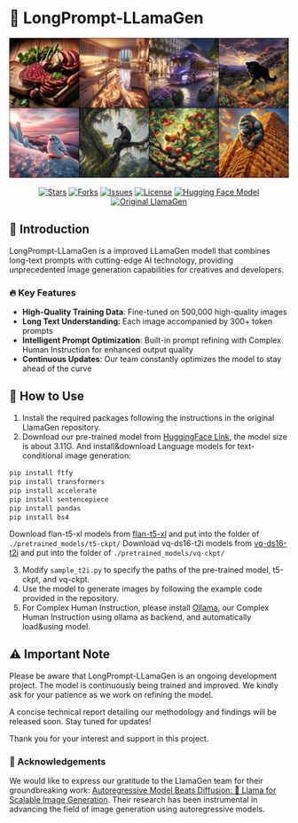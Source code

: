# 🚀 LongPrompt-LLamaGen

![./sample_0135000_T1.2.png](./sample_0135000_T1.2.png)


<p align="center">
  <a href="https://github.com/owen718/LongPrompt-LLamaGen/stargazers"><img src="https://img.shields.io/github/stars/owen718/LongPrompt-LLamaGen?style=social" alt="Stars"></a>
  <a href="https://github.com/owen718/LongPrompt-LLamaGen/network/members"><img src="https://img.shields.io/github/forks/owen718/LongPrompt-LLamaGen?style=social" alt="Forks"></a>
  <a href="https://github.com/owen718/LongPrompt-LLamaGen/issues"><img src="https://img.shields.io/github/issues/owen718/LongPrompt-LLamaGen" alt="Issues"></a>
  <a href="https://github.com/owen718/LongPrompt-LLamaGen/blob/main/LICENSE"><img src="https://img.shields.io/github/license/owen718/LongPrompt-LLamaGen" alt="License"></a>
  <a href="https://huggingface.co/Owen777/LongPrompt-LLamaGen"><img src="https://img.shields.io/badge/🤗%20Hugging%20Face-Model-blue" alt="Hugging Face Model"></a>
  <a href="https://github.com/FoundationVision/LlamaGen"><img src="https://img.shields.io/badge/Original-LlamaGen-orange" alt="Original LlamaGen"></a>
</p>

## 🌟 Introduction

LongPrompt-LLamaGen is a improved LLamaGen modell that combines long-text prompts with cutting-edge AI technology, providing unprecedented image generation capabilities for creatives and developers.

### 🔥 Key Features

- **High-Quality Training Data**: Fine-tuned on 500,000 high-quality images
- **Long Text Understanding**: Each image accompanied by 300+ token prompts
- **Intelligent Prompt Optimization**: Built-in prompt refining with Complex Human Instruction for enhanced output quality
- **Continuous Updates**: Our team constantly optimizes the model to stay ahead of the curve



## 🚀 How to Use 
1. Install the required packages following the instructions in the original LlamaGen repository.
2. Download our pre-trained model from [HuggingFace Link](https://huggingface.co/Owen777/LongPrompt-LLamaGen/blob/main/0135000_model_only.pt), the model size is about 3.11G.
And install&download Language models for text-conditional image generation:
```
pip install ftfy
pip install transformers
pip install accelerate
pip install sentencepiece
pip install pandas
pip install bs4
```
Download flan-t5-xl models from [flan-t5-xl](https://huggingface.co/google/flan-t5-xl) and put into the folder of `./pretrained_models/t5-ckpt/`
Download vq-ds16-t2i models from [vq-ds16-t2i](https://huggingface.co/peizesun/llamagen_t2i/resolve/main/vq_ds16_t2i.pt) and put into the folder of `./pretrained_models/vq-ckpt/`

3. Modify `sample_t2i.py` to specify the paths of the pre-trained model, t5-ckpt, and vq-ckpt.
4. Use the model to generate images by following the example code provided in the repository.
5. For Complex Human Instruction, please install [Ollama](https://ollama.com), our Complex Human Instruction using ollama as backend, and automatically load&using model.

## ⚠️ Important Note

Please be aware that LongPrompt-LLamaGen is an ongoing development project. The model is continuously being trained and improved. We kindly ask for your patience as we work on refining the model.

A concise technical report detailing our methodology and findings will be released soon. Stay tuned for updates!

Thank you for your interest and support in this project.



### 🙏 Acknowledgements

We would like to express our gratitude to the LlamaGen team for their groundbreaking work: [Autoregressive Model Beats Diffusion: 🦙 Llama for Scalable Image Generation](https://github.com/FoundationVision/LlamaGen?tab=readme-ov-file). Their research has been instrumental in advancing the field of image generation using autoregressive models.



